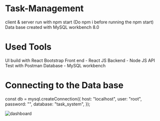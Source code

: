 ﻿# Task-Management

client & server run with npm start (Do npm i before running the npm start)
Data base created with MySQL workbench 8.0

# Used Tools

UI build with React Bootstrap
Front end - React JS
Backend - Node JS
API Test with Postman
Database - MySQL workbench

# Connecting to the Data base

const db = mysql.createConnection({
host: "localhost",
user: "root",
password: "",
database: "task_system",
});

![dashboard](https://github.com/Arush16101999/Task-Management/assets/61136045/e9f31fde-b907-47ad-9f09-c8c203d56962)
